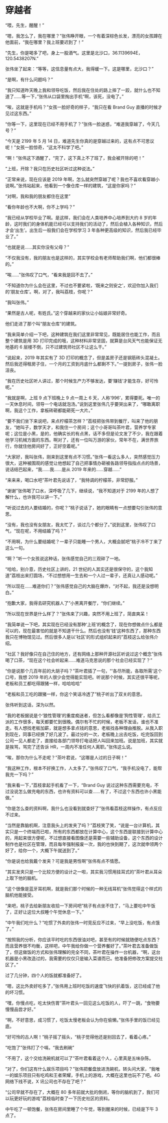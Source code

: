 # 穿越者

“喂，先生，醒醒！”

“嗯，我怎么了，我在哪里？”张伟睁开眼，一个有着深棕色长发，漂亮的女孩蹲在他面前，“我在哪里？我上班要迟到了！”

“先生，你是喝多了吧，身上一股酒气。这里是北沙口，36.1139694E，120.5438207N.”

张伟坐了起来：“等等，这信息量有点大，我得缓一下。这是哪里，北沙口？”

“是啊，有什么问题吗？”

“我只知道昨天晚上我和领导吃饭，然后我在住处的路上摔了一跤，就什么也不知道了……等一下，”张伟从口袋里掏出手机“啊，该死，没电了。”

“唉，这就是手机吗？”女孩一脸好奇的样子，“我只在看 Brand Guy 直播的时候才见过这东西。”

“你等一下，这里现在已经不用手机了？”张伟一脸迷惑，“难道我穿越了，今天几号？”

“今天是 2199 年 5 月 14 日，难道先生你真的是穿越过来的，这有点不可思议呢！”女孩一脸惊奇，“这太不科学了吧。”

“啊！”张伟这下酒醒了，“完了，这下真上不了班了，我会被开除的吧！”

“上班，开除？我只在历史社区听过这种说法。”

“正常来说，现在应该是 2019 年啊，怎么就突然穿越了呢？我也不喜欢看穿越小说啊。”张伟站起来，他看到一个像仓库一样的建筑，“这是你家吗？”

“对啊，我和我的朋友都住在这里”

“看你年龄也不大啊，你不上学吗？”

“我已经从学校毕业了啊。是这样，我们会在人类培养中心培养到大约 8 岁的年龄，这时我们的身体机能已经可以支持我们的活动了，然后会植入各种知识，然后才会‘出生’。出生后一般我们会在学校学习 3 年各种更高级的知识，然后我已经毕业了。”

“也就是说……其实你没有父母？”

“不仅我没有，我的朋友也是这样的，其实学校会有老师帮助我们啊，他们都很棒的。”

“唉……”张伟叹了口气，“看来我是回不去了。”

“不知道你为什么会在这里，不过也不要紧啦，‘既来之则安之’，欢迎你加入我们的‘朋友仓库’。啊，对了，我叫荔枝，你呢？”

“我叫张伟。”

“果然是古人呢，有姓氏。”这个穿越来的家伙让小姑娘非常好奇。

他们走进了那个叫“朋友仓库”的建筑。

“我来简单介绍一下吧，这种建筑在我们这里非常常见，既能居住也能工作，而且整个建筑是用 3D 打印完成的哦，这种材料非常坚固，就算是台风天气也能保证无地基的 6 层楼不倒，只不过建筑师社区不让这么干。”

“说起来，2019 年其实有了 3D 打印的概念了，但是盖房子还是钢筋砖头混凝土。然后我还得租房子住，一个月的工资到月底什么都剩不下。”一提到房子，张伟一脸沮丧。

“我在历史社区听人讲过，那个时候生产力不够发达，要‘赚钱’才能生存，好可怜呢。”

“我就是啊，上班 9 点下班晚上 9 点一周上 6 天，人称‘996’，累得要死。唯一的一天休息时间，领导一个电话就泡汤。”说到这里张伟几乎要哭出来了，“哪敢离职啊，我这个工作，拿板砖砸都能砸死一大片。”

“要不我们坐下来说吧，来点柠檬茶怎样？”荔枝把张伟带到餐厅，叫来了他的朋友，“她叫子，数学天才，和我住一个房间；这个小哥哥叫茶叶君，营养学专家呢；这位是小黑，是的，他确实长的有点黑，话不多但是论文发了不少，我在跟着他学习机械方面的东西。啊对了，还有一位叫万游的家伙，常年不在，满世界旅行，你就住他房间好了，正好空着呢。”

“大家好，我叫张伟，刚来到这里有点不习惯。”张伟一看这么多人，突然感觉压力很大，这种被围观的感觉让他想起了自己把事情办砸被各路领导指指点点的场景，说话结巴起来，“我……我……是从 2019 年来的……穿越……”

“来来来，喝口水吧”茶叶君先说话了，“我特调的柠檬茶，非常舒服。”

“谢谢”张伟喝了口水，深呼吸了几下，继续说，“我不知道对于 2199 年的人想了解什么，也许我可以讲一下。”

“听说过去的人要结婚的，你呢？”桃子说话了，她的眼睛有一点想要勾引张伟的意思。

“没有，我也没有女朋友，我太忙了，谈过几个都分了。”说到这里，张伟叹了口气，“现在呢，不用结婚了吗？”

“不用啊，为什么要结婚呢？一辈子只能睡一个男人，大概会腻吧”桃子冷不丁来了这么一句。

“啊？”听一个女孩说这种话，张伟感觉自己的三观碎了一地。

“哈哈，别介意，历史社区上讲的，21 世纪的人其实还是很保守的，这个我知道”荔枝出来打圆场，“不过想想用一生去和一个人过一辈子，还真让人感动呢。”

“所以现在……难道你们？”张伟感觉自己的大脑在爆炸，“对不起，我还是没想明白。”

“抱歉大家，我得去研究机器人了”小黑离开餐厅，“你们继续。”

“所以现在世界是什么样了？”张伟来了兴趣，突然不用上班了，简直爽呆！

“我简单说一下吧，其实现在已经没有那种‘上班’的概念了，现在你想做点什么都是可以的，现在最害怕的就是不知道干什么。然后也没有‘钱’这种东西了，那种东西我只在博物馆见过。然后很多人是以‘社区’的形式组织起来的”荔枝这么给张伟介绍。

“社区？我好像只在自己住的地方，还有网络上那种开源社区听说过这个概念”张伟喝了口茶，“现在这个社会听起来……难道马克思说的那个社会已经实现了？”

“你是说那个几百年前的大胡子吗？”茶叶君插了一句，“‘各尽所能，各取所需’这个口号，我想 2019 年的人很少会觉得能实现吧。听说那个时候，其实还很平等呢，老板和员工都吃得跟猪一样，哈哈哈哈”

“老板和员工吃的跟猪一样，你这个笑话冷透了”桃子听出了双关的意思。

张伟听到这话，深为以然。

“我的老板据说是个‘狼性管理’的重度痴迷者，但怎么看都像是‘狗性管理’，给员工派的工作很多，每天都要忙到很晚。偶尔有不忙的时候，老板不发话，谁也不准走。有人想找老板加薪，就是想多拿点钱的意思，老板找各种理由推脱。从我入职到现在，同事已经换了好几波了。最过分的一次，老板晚上出去吃饭，吃完饭回到公司一见人都走了，直接给各部门领导打电话把人叫回来加班。说是加班，其实就是挨骂，骂完了还告诉 HR，一周内不准任何人离职。”张伟这么说。

“唉，那你为什么不走呢？”茶叶君说，“这哪是人过的日子啊！”

“我这种工作，根本不好换工作，人太多了。”张伟叹了口气，“我手机没电了，能帮我充一下吗？”

“我来看一下，”荔枝拿起手机看了一下，“Brand Guy 说过这种东西需要充电，不过没说怎么做充电的东西，也许有资料可以查……有了，不过这个东西也许小黑能做。”

“你是怎么查的资料啊，我什么也没看到就查好了”张伟看荔枝这样操作，有点反应不过来。

“当然是靠脑机啊，注意我头上的发夹了吗？”荔枝笑了笑，“说是一台计算机，其实只是一个终端而已啦，所有的东西都放在计算中心，这个东西是联接到计算中心的，用起来很方便呢，不过想直接看图像还是需要一些辅助设备，这个东西的设计制作也是社区在管理，而且每年强制报废一次，我的也快到期了，这次就申领两个好了，给你一个，大概下午就送到了。”

“你是说也给我戴个发夹？可是我是男性啊”张伟有点不情愿。

“其实发夹只是一个比较方便的设计之一啦，其实我习惯用挂耳式的”茶叶君从耳朵上取下他的脑机。

“这个很像是蓝牙耳机啊，就是我们那个时候的一种无线耳机”张伟觉得这个样式的脑机他能接受。

“来吧，桃子去给新朋友收拾一下房间吧”桃子有点坐不住了，“马上要吃中午饭了，正好让这位大叔睡个午觉休息一下。”

“中午我们吃什么？”吃惯了外卖的张伟一时竞反应不过来，“早上没吃饭，有点饿了。”

“按照我的分析，你应该平时吃的东西很油对吧，甚至有的时候就随便吃点东西？而且营养很不均衡，这样吧，中午我给你做一个营养餐好了。”茶叶君去准备做饭了，但这做饭的方式和张伟理解的完全不同，茶叶君在操作一台机器，“啊，这台机器是小黑改造过的，我需要的仅仅只是输入菜谱而已。他准备把修改方案提交社区了。”

过了几分钟，四个人的饭就都准备好了。

“嗯，这比外卖好吃多了，”张伟用上班时吃饭的速度飞快的扒着饭，这已经成了他的坏习惯。

“嘿，你慢点吃，吃太快伤胃”茶叶君头一回见这么吃饭的人，吓了一跳，“食物要慢慢品尝才好。”

“啊，不好意思，成习惯了，吃饭太慢老板会认为你在偷懒。”张伟手里的饭已经见底。

“好可怜的古人啊！”桃子摇了摇头，“桃子觉得他还是别回去了，看着心疼。”

“吃饱了”张伟打了个嗝，“我去刷碗”

“不用了，这个交给洗碗机就可以了”茶叶君看着这个人，心里真是五味杂陈。

“对了，你们这有什么娱乐项目吗？”张伟把餐盘放进洗碗机，转头问大家，“我唯一的娱乐项目只有吃鸡和王者荣耀，手机上的游戏，大概在这里也玩不了吧。4G 网络下线不说，X 讯公司也不存在了吧？”

“公司早就不存在了，大概在 80 多年前就大批的倒闭，等你的脑机到了，我们可以玩更好玩的游戏”荔枝临时查了一下历史社区的资料。

中午吃了一顿饱餐，张伟在房间里睡了个午觉，等到醒来的时候，已经是下午 3 点了。


